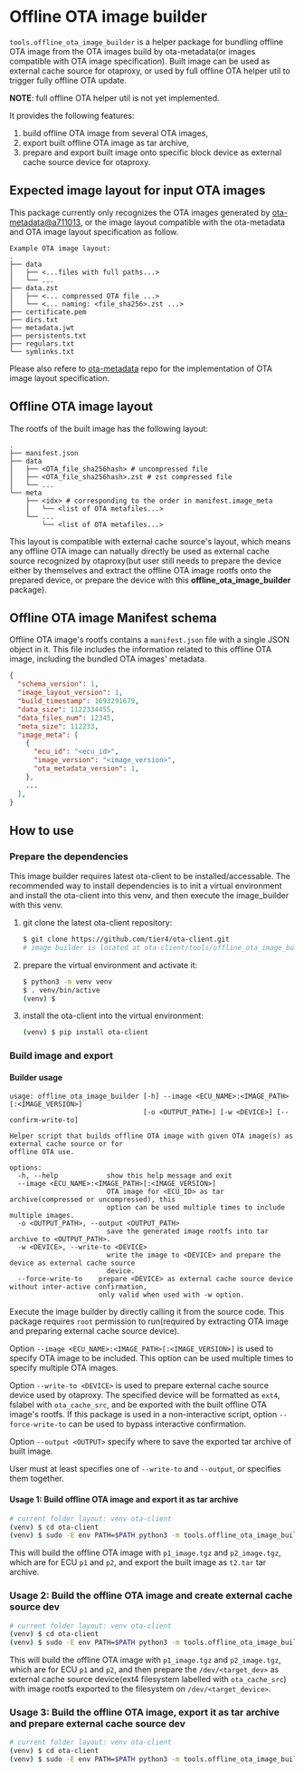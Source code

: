 # Offline OTA image builder

`tools.offline_ota_image_builder` is a helper package for bundling offline OTA image from the OTA images build by ota-metadata(or images compatible with OTA image specification).
Built image can be used as external cache source for otaproxy, or used by full offline OTA helper util to trigger fully offline OTA update.

**NOTE**: full offline OTA helper util is not yet implemented.

It provides the following features:

1. build offline OTA image from several OTA images,
2. export built offline OTA image as tar archive,
3. prepare and export built image onto specific block device as external cache source device for otaproxy.

<!--- Please check documentation at [OTA cache mechanism design for otaproxy](https://tier4.atlassian.net/l/cp/yzmnPx9T) for more details. -->

## Expected image layout for input OTA images

This package currently only recognizes the OTA images generated by [ota-metadata@a711013](https://github.com/tier4/ota-metadata/commit/a711013), or the image layout compatible with the ota-metadata and OTA image layout specification as follow.

```text
Example OTA image layout:
.
├── data
│   ├── <...files with full paths...>
│   └── ...
├── data.zst
│   ├── <... compressed OTA file ...>
│   └── <... naming: <file_sha256>.zst ...>
├── certificate.pem
├── dirs.txt
├── metadata.jwt
├── persistents.txt
├── regulars.txt
└── symlinks.txt
```

Please also refere to [ota-metadata](https://github.com/tier4/ota-metadata) repo for the implementation of OTA image layout specification.

## Offline OTA image layout

The rootfs of the built image has the following layout:

```text
.
├── manifest.json
├── data
│   ├── <OTA_file_sha256hash> # uncompressed file
│   ├── <OTA_file_sha256hash>.zst # zst compressed file
│   └── ...
└── meta
    ├── <idx> # corresponding to the order in manifest.image_meta
    │   └── <list of OTA metafiles...>
    └── ...
        └── <list of OTA metafiles...>

```

This layout is compatible with external cache source's layout, which means any offline OTA image can natually directly be used as external cache source recognized by otaproxy(but user still needs to prepare the device either by themselves and extract the offline OTA image rootfs onto the prepared device, or prepare the device with this **offline_ota_image_builder** package).

<!--- Please check [External cache source](https://tier4.atlassian.net/wiki/spaces/WEB/pages/2813984854/OTA+cache+mechanism+design+for+otaproxy#External-cache-source) section of the doc for more details. --->

## Offline OTA image Manifest schema

Offline OTA image's rootfs contains a `manifest.json` file with a single JSON object in it. This file includes the information related to this offline OTA image, including the bundled OTA images' metadata.

```json
{
  "schema_version": 1,
  "image_layout_version": 1,
  "build_timestamp": 1693291679,
  "data_size": 1122334455,
  "data_files_num": 12345,
  "meta_size": 112233,
  "image_meta": [
    {
      "ecu_id": "<ecu_id>",
      "image_version": "<image_version>",
      "ota_metadata_version": 1,
    },
    ...
  ],
}
```

<!--- Please check [Build external cache source](https://tier4.atlassian.net/wiki/spaces/WEB/pages/2813984854/OTA+cache+mechanism+design+for+otaproxy#Build-external-cache-source) section for more details. --->

## How to use

### Prepare the dependencies

This image builder requires latest ota-client to be installed/accessable. The recommended way to install dependencies is to init a virtual environment and install the ota-client into this venv, and then execute the image_builder with this venv.

1. git clone the latest ota-client repository:

    ```bash
    $ git clone https://github.com/tier4/ota-client.git
    # image builder is located at ota-client/tools/offline_ota_image_builder
    ```

2. prepare the virtual environment and activate it:

    ```bash
    $ python3 -m venv venv
    $ . venv/bin/active
    (venv) $
    ```

3. install the ota-client into the virtual environment:

    ```bash
    (venv) $ pip install ota-client
    ```

### Build image and export

#### Builder usage

```text
usage: offline_ota_image_builder [-h] --image <ECU_NAME>:<IMAGE_PATH>[:<IMAGE_VERSION>]
                                 [-o <OUTPUT_PATH>] [-w <DEVICE>] [--confirm-write-to]

Helper script that builds offline OTA image with given OTA image(s) as external cache source or for
offline OTA use.

options:
  -h, --help            show this help message and exit
  --image <ECU_NAME>:<IMAGE_PATH>[:<IMAGE_VERSION>]
                        OTA image for <ECU_ID> as tar archive(compressed or uncompressed), this
                        option can be used multiple times to include multiple images.
  -o <OUTPUT_PATH>, --output <OUTPUT_PATH>
                        save the generated image rootfs into tar archive to <OUTPUT_PATH>.
  -w <DEVICE>, --write-to <DEVICE>
                        write the image to <DEVICE> and prepare the device as external cache source
                        device.
  --force-write-to    prepare <DEVICE> as external cache source device without inter-active confirmation,
                      only valid when used with -w option.
```

Execute the image builder by directly calling it from the source code. This package requires `root` permission to run(required by extracting OTA image and preparing external cache source device).

Option `--image <ECU_NAME>:<IMAGE_PATH>[:<IMAGE_VERSION>]` is used to specify OTA image to be included. This option can be used multiple times to specify multiple OTA images.

Option `--write-to <DEVICE>` is used to prepare external cache source device used by otaproxy. The specified device will be formatted as `ext4`, fslabel with `ota_cache_src`, and be exported with the built offline OTA image's rootfs. If this package is used in a non-interactive script, option `--force-write-to` can be used to bypass interactive confirmation.

Option `--output <OUTPUT>` specify where to save the exported tar archive of built image.

User must at least specifies one of `--write-to` and `--output`, or specifies them together.

#### Usage 1: Build offline OTA image and export it as tar archive

```bash
# current folder layout: venv ota-client
(venv) $ cd ota-client
(venv) $ sudo -E env PATH=$PATH python3 -m tools.offline_ota_image_builder --image=p1:p1_image.tgz:ver_20230808 --image=p2:p2_image.tgz:ver_20230808 --output=t2.tar
```

This will build the offline OTA image with `p1_image.tgz` and `p2_image.tgz`, which are for ECU `p1` and `p2`, and export the built image as `t2.tar` tar archive.

### Usage 2: Build the offline OTA image and create external cache source dev

```bash
# current folder layout: venv ota-client
(venv) $ cd ota-client
(venv) $ sudo -E env PATH=$PATH python3 -m tools.offline_ota_image_builder --image=p1:p1_image.tgz:ver_20230808 --image=p2:p2_image.tgz:ver_20230808 --write-to=/dev/<target_dev>
```

This will build the offline OTA image with `p1_image.tgz` and `p2_image.tgz`, which are for ECU `p1` and `p2`, and then prepare the `/dev/<target_dev>` as external cache source device(ext4 filesystem labelled with `ota_cache_src`) with image rootfs exported to the filesystem on `/dev/<target_device>`.

### Usage 3: Build the offline OTA image, export it as tar archive and prepare external cache source dev

```bash
# current folder layout: venv ota-client
(venv) $ cd ota-client
(venv) $ sudo -E env PATH=$PATH python3 -m tools.offline_ota_image_builder --image=p1:p1_image.tgz:ver_20230808 --image=p2:p2_image.tgz:ver_20230808 --output=t2.tar --write-to=/dev/<target_dev>
```
